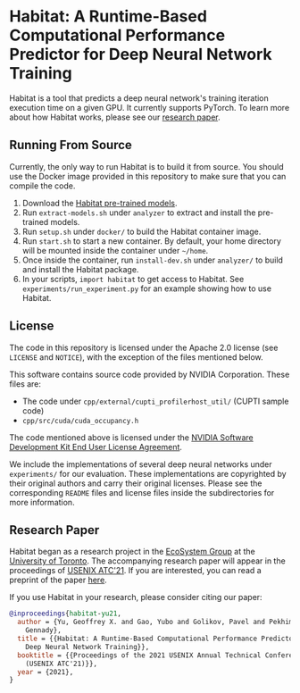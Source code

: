 # Habitat: A Runtime-Based Computational Performance Predictor for Deep Neural Network Training

Habitat is a tool that predicts a deep neural network's training iteration
execution time on a given GPU. It currently supports PyTorch. To learn more
about how Habitat works, please see our [research
paper](https://arxiv.org/abs/2102.00527).


## Running From Source

Currently, the only way to run Habitat is to build it from source. You should
use the Docker image provided in this repository to make sure that you can
compile the code.

1. Download the [Habitat pre-trained
   models](https://doi.org/10.5281/zenodo.4876277).
2. Run `extract-models.sh` under `analyzer` to extract and install the
   pre-trained models.
3. Run `setup.sh` under `docker/` to build the Habitat container image.
4. Run `start.sh` to start a new container. By default, your home directory
   will be mounted inside the container under `~/home`.
5. Once inside the container, run `install-dev.sh` under `analyzer/` to build
   and install the Habitat package.
6. In your scripts, `import habitat` to get access to Habitat. See
   `experiments/run_experiment.py` for an example showing how to use Habitat.


## License

The code in this repository is licensed under the Apache 2.0 license (see
`LICENSE` and `NOTICE`), with the exception of the files mentioned below.

This software contains source code provided by NVIDIA Corporation. These files
are:

- The code under `cpp/external/cupti_profilerhost_util/` (CUPTI sample code)
- `cpp/src/cuda/cuda_occupancy.h`

The code mentioned above is licensed under the [NVIDIA Software Development
Kit End User License Agreement](https://docs.nvidia.com/cuda/eula/index.html).

We include the implementations of several deep neural networks under
`experiments/` for our evaluation. These implementations are copyrighted by
their original authors and carry their original licenses. Please see the
corresponding `README` files and license files inside the subdirectories for
more information.


## Research Paper

Habitat began as a research project in the [EcoSystem
Group](https://www.cs.toronto.edu/ecosystem) at the [University of
Toronto](https://cs.toronto.edu). The accompanying research paper will appear
in the proceedings of [USENIX
ATC'21](https://www.usenix.org/conference/atc21/presentation/yu). If you are
interested, you can read a preprint of the paper
[here](https://arxiv.org/abs/2102.00527).

If you use Habitat in your research, please consider citing our paper:

```bibtex
@inproceedings{habitat-yu21,
  author = {Yu, Geoffrey X. and Gao, Yubo and Golikov, Pavel and Pekhimenko,
    Gennady},
  title = {{Habitat: A Runtime-Based Computational Performance Predictor for
    Deep Neural Network Training}},
  booktitle = {{Proceedings of the 2021 USENIX Annual Technical Conference
    (USENIX ATC'21)}},
  year = {2021},
}
```
